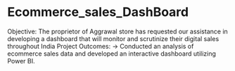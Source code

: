 # Ecommerce_sales_DashBoard
Objective: The proprietor of Aggrawal store has requested our assistance in developing a dashboard that will monitor and scrutinize their digital sales throughout India
Project Outcomes: -> Conducted an analysis of ecommerce sales data and developed an interactive dashboard utilizing Power BI.
